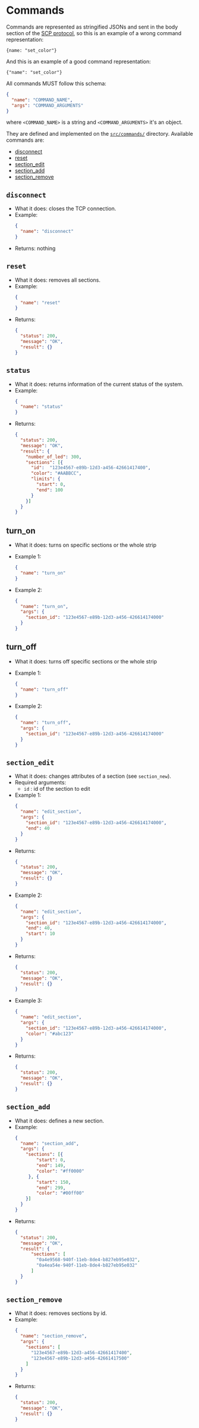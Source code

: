 # Commands

Commands are represented as stringified JSONs and sent in the body section of the [SCP protocol](/doc/SCP_Protocol.md), so this is an example of a wrong command representation:

`{name: "set_color"}` 

And this is an example of a good command representation:

`{"name": "set_color"}`

All commands MUST follow this schema:

```json
{
  "name": "COMMAND_NAME",
  "args": "COMMAND_ARGUMENTS"
}
```

where `<COMMAND_NAME>` is a string and `<COMMAND_ARGUMENTS>` it's an object.

They are defined and implemented on the [`src/commands/`](../src/commands) directory. Available commands are: 

- [disconnect](#disconnect)
- [reset](#commands)
- [section_edit](#section_edit)
- [section_add](#section_add)
- [section_remove](#section_remove)


## `disconnect`

- What it does: closes the TCP connection.
- Example:
    ```json
    {
      "name": "disconnect"
    }
    ```
- Returns: nothing

## `reset`

- What it does: removes all sections.
- Example:
    ```json
    {
      "name": "reset"
    }
    ```
- Returns: 
    ```json
    {
      "status": 200,
      "message": "OK",
      "result": {}
    }
    ```
  
  

## `status`

- What it does: returns information of the current status of the system.
- Example:
    ```json
    {
      "name": "status"
    }
    ```
- Returns: 
    ```json
    {
      "status": 200,
      "message": "OK",
      "result": {
        "number_of_led": 300,
        "sections": [{
          "id":  "123e4567-e89b-12d3-a456-42661417400",
          "color": "#AABBCC",
          "limits": {
            "start": 0,
            "end": 100
          }
        }]   
      }
    }
    ```

## turn_on

- What it does: turns on specific sections or the whole strip

- Example 1:
    ```json
    {
      "name": "turn_on"
    }
    ```

- Example 2:

    ```json
    {
      "name": "turn_on",
      "args": {
        "section_id": "123e4567-e89b-12d3-a456-426614174000"
      }
    }
    ```

## turn_off

- What it does: turns off specific sections or the whole strip

- Example 1:
    ```json
    {
      "name": "turn_off"
    }
    ```

- Example 2:

    ```json
    {
      "name": "turn_off",
      "args": {
        "section_id": "123e4567-e89b-12d3-a456-426614174000"
      }
    }
    ```

## `section_edit`

- What it does: changes attributes of a section (see `section_new`).
- Required arguments:
    - `id` : id of the section to edit
- Example 1:
    ```json
    {
      "name": "edit_section",
      "args": {
        "section_id": "123e4567-e89b-12d3-a456-426614174000",
        "end": 40
      }
    }
    ```
 - Returns: 
    ```json
    {
      "status": 200,
      "message": "OK",
      "result": {}
    }
    ```
 - Example 2:
    ```json
    {
      "name": "edit_section",
      "args": {
        "section_id": "123e4567-e89b-12d3-a456-426614174000",
        "end": 40,
        "start": 10
      }
    }
    ```
 - Returns: 
    ```json
    {
      "status": 200,
      "message": "OK",
      "result": {}
    }
    ```
- Example 3:
    ```json
    {
      "name": "edit_section",
      "args": {
        "section_id": "123e4567-e89b-12d3-a456-426614174000",
        "color": "#abc123"
      }
    }
    ```
 - Returns: 
    ```json
    {
      "status": 200,
      "message": "OK",
      "result": {}
    }
    ```
  

## `section_add`

- What it does: defines a new section.
- Example:
    ```json
    {
      "name": "section_add",
      "args": {
        "sections": [{
            "start": 0,
            "end": 149,
            "color": "#ff0000"
         }, {
            "start": 150,
            "end": 299,
            "color": "#00ff00"
        }]
      }
    }
    ```
- Returns: 
    ```json
    {
      "status": 200, 
      "message": "OK", 
      "result": {
          "sections": [
            "0a4e9568-940f-11eb-8de4-b827eb95e032", 
            "0a4ea54e-940f-11eb-8de4-b827eb95e032"
          ]
      }
    }
    ```
  

## `section_remove`

- What it does: removes sections by id.
- Example:
    ```json
    {
      "name": "section_remove",
      "args": {
        "sections": [
          "123e4567-e89b-12d3-a456-42661417400",
          "123e4567-e89b-12d3-a456-42661417500"
        ]
      }
    }
    ```
- Returns: 
    ```json
    {
      "status": 200,
      "message": "OK",
      "result": {}
    }
    ```
  
 

